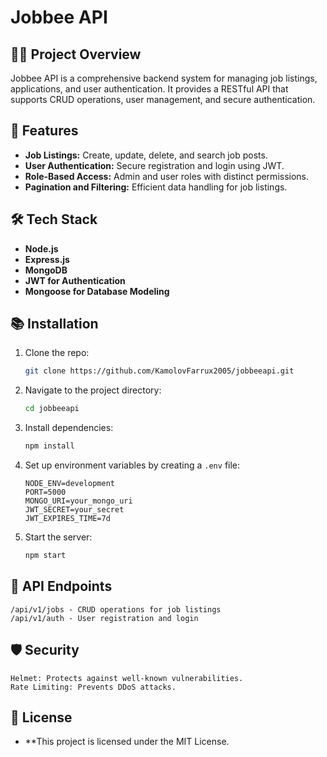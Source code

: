 # Jobbee API

## 👨‍💻 Project Overview
Jobbee API is a comprehensive backend system for managing job listings, applications, and user authentication. It provides a RESTful API that supports CRUD operations, user management, and secure authentication.

## 🚀 Features
- **Job Listings:** Create, update, delete, and search job posts.
- **User Authentication:** Secure registration and login using JWT.
- **Role-Based Access:** Admin and user roles with distinct permissions.
- **Pagination and Filtering:** Efficient data handling for job listings.

## 🛠 Tech Stack
- **Node.js**
- **Express.js**
- **MongoDB**
- **JWT for Authentication**
- **Mongoose for Database Modeling**

## 📚 Installation

1. Clone the repo:
    ```bash
    git clone https://github.com/KamolovFarrux2005/jobbeeapi.git
    ```

2. Navigate to the project directory:
    ```bash
    cd jobbeeapi
    ```

3. Install dependencies:
    ```bash
    npm install
    ```

4. Set up environment variables by creating a `.env` file:
    ```plaintext
    NODE_ENV=development
    PORT=5000
    MONGO_URI=your_mongo_uri
    JWT_SECRET=your_secret
    JWT_EXPIRES_TIME=7d
    ```

5. Start the server:
    ```bash
    npm start
    ```

## 🔗 API Endpoints
```plaintext
/api/v1/jobs - CRUD operations for job listings
/api/v1/auth - User registration and login
```

## 🛡️ Security
```plaintext
Helmet: Protects against well-known vulnerabilities.
Rate Limiting: Prevents DDoS attacks.
```
## 📄 License
- **This project is licensed under the MIT License.

